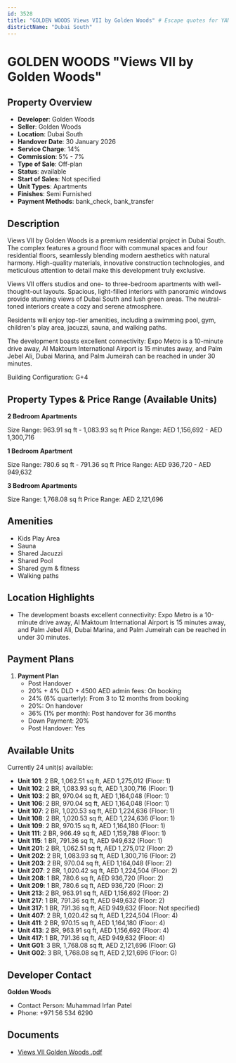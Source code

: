 ```yaml
---
id: 3528
title: "GOLDEN WOODS Views VII by Golden Woods" # Escape quotes for YAML string
districtName: "Dubai South"
---
```


# GOLDEN WOODS "Views VII by Golden Woods"

## Property Overview
- **Developer**: Golden Woods
- **Seller**: Golden Woods
- **Location**: Dubai South
- **Handover Date**: 30 January 2026
- **Service Charge**: 14%
- **Commission**: 5% - 7%
- **Type of Sale**: Off-plan
- **Status**: available
- **Start of Sales**: Not specified
- **Unit Types**: Apartments
- **Finishes**: Semi Furnished
- **Payment Methods**: bank_check, bank_transfer

## Description
Views VII by Golden Woods is a premium residential project in Dubai South. The complex features a ground floor with communal spaces and four residential floors, seamlessly blending modern aesthetics with natural harmony. High-quality materials, innovative construction technologies, and meticulous attention to detail make this development truly exclusive.

Views VII offers studios and one- to three-bedroom apartments with well-thought-out layouts. Spacious, light-filled interiors with panoramic windows provide stunning views of Dubai South and lush green areas. The neutral-toned interiors create a cozy and serene atmosphere.

Residents will enjoy top-tier amenities, including a swimming pool, gym, children's play area, jacuzzi, sauna, and walking paths.

The development boasts excellent connectivity: Expo Metro is a 10-minute drive away, Al Maktoum International Airport is 15 minutes away, and Palm Jebel Ali, Dubai Marina, and Palm Jumeirah can be reached in under 30 minutes.

Building Configuration: G+4

## Property Types & Price Range (Available Units)
**2 Bedroom Apartments**

Size Range: 963.91 sq ft - 1,083.93 sq ft
Price Range: AED 1,156,692 - AED 1,300,716

**1 Bedroom Apartment**

Size Range: 780.6 sq ft - 791.36 sq ft
Price Range: AED 936,720 - AED 949,632

**3 Bedroom Apartments**

Size Range: 1,768.08 sq ft
Price Range: AED 2,121,696

## Amenities
- Kids Play Area
- Sauna
- Shared Jacuzzi
- Shared Pool
- Shared gym & fitness
- Walking paths

## Location Highlights
- The development boasts excellent connectivity: Expo Metro is a 10-minute drive away, Al Maktoum International Airport is 15 minutes away, and Palm Jebel Ali, Dubai Marina, and Palm Jumeirah can be reached in under 30 minutes.

## Payment Plans
1. **Payment Plan**
   - Post Handover
   - 20% + 4% DLD + 4500 AED admin fees: On booking
   - 24% (6% quarterly): From 3 to 12 months from booking
   - 20%: On handover
   - 36% (1% per month): Post handover for 36 months
   - Down Payment: 20%
   - Post Handover: Yes

## Available Units
Currently 24 unit(s) available:
- **Unit 101**: 2 BR, 1,062.51 sq ft, AED 1,275,012 (Floor: 1)
- **Unit 102**: 2 BR, 1,083.93 sq ft, AED 1,300,716 (Floor: 1)
- **Unit 103**: 2 BR, 970.04 sq ft, AED 1,164,048 (Floor: 1)
- **Unit 106**: 2 BR, 970.04 sq ft, AED 1,164,048 (Floor: 1)
- **Unit 107**: 2 BR, 1,020.53 sq ft, AED 1,224,636 (Floor: 1)
- **Unit 108**: 2 BR, 1,020.53 sq ft, AED 1,224,636 (Floor: 1)
- **Unit 109**: 2 BR, 970.15 sq ft, AED 1,164,180 (Floor: 1)
- **Unit 111**: 2 BR, 966.49 sq ft, AED 1,159,788 (Floor: 1)
- **Unit 115**: 1 BR, 791.36 sq ft, AED 949,632 (Floor: 1)
- **Unit 201**: 2 BR, 1,062.51 sq ft, AED 1,275,012 (Floor: 2)
- **Unit 202**: 2 BR, 1,083.93 sq ft, AED 1,300,716 (Floor: 2)
- **Unit 203**: 2 BR, 970.04 sq ft, AED 1,164,048 (Floor: 2)
- **Unit 207**: 2 BR, 1,020.42 sq ft, AED 1,224,504 (Floor: 2)
- **Unit 208**: 1 BR, 780.6 sq ft, AED 936,720 (Floor: 2)
- **Unit 209**: 1 BR, 780.6 sq ft, AED 936,720 (Floor: 2)
- **Unit 213**: 2 BR, 963.91 sq ft, AED 1,156,692 (Floor: 2)
- **Unit 217**: 1 BR, 791.36 sq ft, AED 949,632 (Floor: 2)
- **Unit 317**: 1 BR, 791.36 sq ft, AED 949,632 (Floor: Not specified)
- **Unit 407**: 2 BR, 1,020.42 sq ft, AED 1,224,504 (Floor: 4)
- **Unit 411**: 2 BR, 970.15 sq ft, AED 1,164,180 (Floor: 4)
- **Unit 413**: 2 BR, 963.91 sq ft, AED 1,156,692 (Floor: 4)
- **Unit 417**: 1 BR, 791.36 sq ft, AED 949,632 (Floor: 4)
- **Unit G01**: 3 BR, 1,768.08 sq ft, AED 2,121,696 (Floor: G)
- **Unit G02**: 3 BR, 1,768.08 sq ft, AED 2,121,696 (Floor: G)

## Developer Contact
**Golden Woods**
- Contact Person: Muhammad Irfan Patel
- Phone: +971 56 534 6290

## Documents
- [Views VII Golden Woods .pdf](https://cdn.geniemap.net/2024/11/06/zqCB8BMsbCsXnNURZ6HmJkTQYYHXfSuxctxNpusU.pdf)
